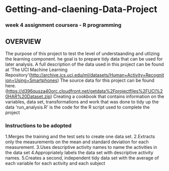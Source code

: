 # Getting-and-claening-Data-Project
### week 4 assignment coursera - R programming

## OVERVIEW
The purpose of this project to test the level of understaanding and utlizing the learning component.
he goal is to prepare tidy data that can be used for later analysis. A full description of the data used in this project can be found at 'The UCI Machine Learning Repository'(http://archive.ics.uci.edu/ml/datasets/Human+Activity+Recognition+Using+Smartphones)
The source data for this project can be found here.(https://d396qusza40orc.cloudfront.net/getdata%2Fprojectfiles%2FUCI%20HAR%20Dataset.zip)
Creating a cookbook that contains information on the variables, data set, transformations and work that was done to tidy up the data
'run_analysis.R' is the code for the R script used to complete the project

### Instructions to be adopted
1.Merges the training and the test sets to create one data set.
2.Extracts only the measurements on the mean and standard deviation for each measurement.
3.Uses descriptive activity names to name the activities in the data set
4.Appropriately labels the data set with descriptive activity names.
5.Creates a second, independent tidy data set with the average of each variable for each activity and each subject


